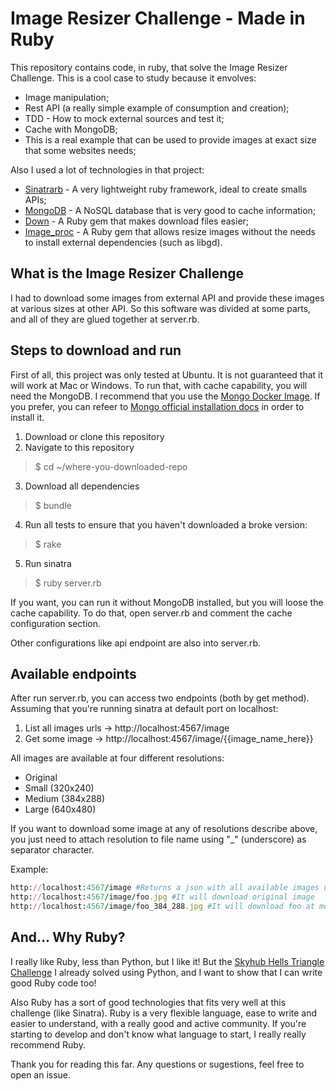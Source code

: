# Image Resizer Challenge - Made in Ruby
This repository contains code, in ruby, that solve the Image Resizer Challenge. This is a cool case to study because it envolves:
- Image manipulation;
- Rest API (a really simple example of consumption and creation);
- TDD - How to mock external sources and test it;
- Cache with MongoDB;
- This is a real example that can be used to provide images at exact size that some websites needs;

Also I used a lot of technologies in that project:
- [Sinatrarb](sinatrarb.com) - A very lightweight ruby framework, ideal to create smalls APIs;
- [MongoDB](mongodb.com) - A NoSQL database that is very good to cache information;
- [Down](https://github.com/janko-m/down) - A Ruby gem that makes download files easier;
- [Image_proc](https://github.com/julik/image_proc) - A Ruby gem that allows resize images without the needs to install external dependencies (such as libgd).

## What is the Image Resizer Challenge
I had to download some images from external API and provide these images at various sizes at other API.
So this software was divided at some parts, and all of they are glued together at server.rb.

## Steps to download and run
First of all, this project was only tested at Ubuntu. It is not guaranteed that it will work at Mac or Windows.
To run that, with cache capability, you will need the MongoDB. I recommend that you use the [Mongo Docker Image](https://hub.docker.com/_/mongo/). If you prefer, you can refeer to [Mongo official installation docs](https://docs.mongodb.com/manual/installation/) in order to install it.

1. Download or clone this repository
2. Navigate to this repository
> $ cd ~/where-you-downloaded-repo
3. Download all dependencies
> $ bundle
4. Run all tests to ensure that you haven't downloaded a broke version:
> $ rake
5. Run sinatra
> $ ruby server.rb

If you want, you can run it without MongoDB installed, but you will loose the cache capability. To do that, open server.rb and comment the cache configuration section.

Other configurations like api endpoint are also into server.rb.

## Available endpoints
After run server.rb, you can access two endpoints (both by get method). Assuming that you're running sinatra at default port on localhost:

1. List all images urls -> http://localhost:4567/image
2. Get some image -> http://localhost:4567/image/{{image_name_here}}

All images are available at four different resolutions:
- Original
- Small (320x240)
- Medium (384x288)
- Large (640x480)

If you want to download some image at any of resolutions describe above, you just need to attach resolution to file name using "_" (underscore) as separator character.

Example:

``` ruby
http://localhost:4567/image #Returns a json with all available images url
http://localhost:4567/image/foo.jpg #It will download original image
http://localhost:4567/image/foo_384_288.jpg #It will download foo at medium size
```

## And... Why Ruby?
I really like Ruby, less than Python, but I like it! But the [Skyhub Hells Triangle Challenge](https://github.com/ricardovsilva/skyhub-hells-triangle) I already solved using Python, and I want to show that I can write good Ruby code too!

Also Ruby has a sort of good technologies that fits very well at this challenge (like Sinatra). Ruby is a very flexible language, ease to write and easier to understand, with a really good and active community. If you're starting to develop and don't know what language to start, I really really recommend Ruby.

Thank you for reading this far. Any questions or sugestions, feel free to open an issue.